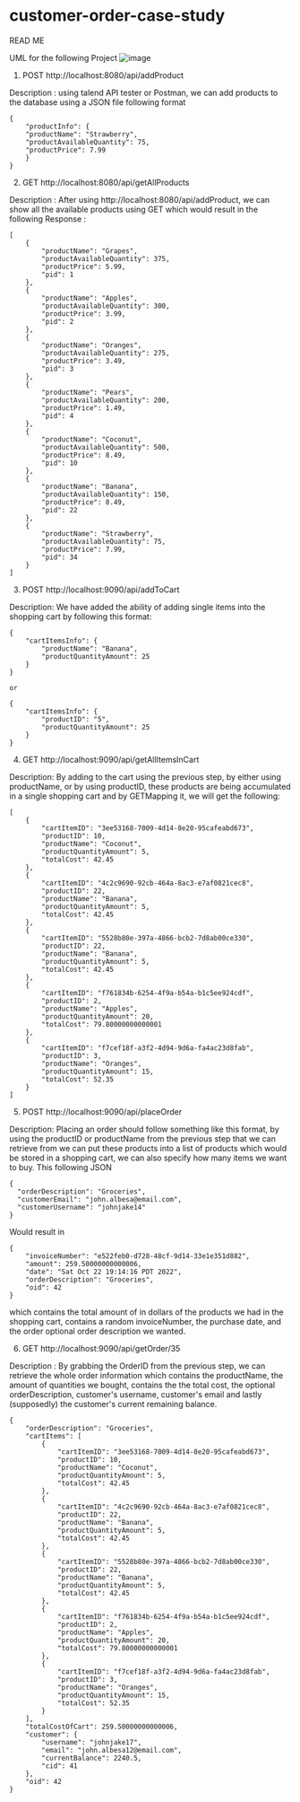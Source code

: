 # customer-order-case-study
READ ME

UML for the following Project
![image](https://user-images.githubusercontent.com/107880782/197141984-046080f2-991e-4aee-ba52-712b875c2a31.png)

1. POST http://localhost:8080/api/addProduct

Description : using talend API tester or Postman, we can add products to the database using a JSON file following format
```
{
    "productInfo": {
    "productName": "Strawberry",
    "productAvailableQuantity": 75,
    "productPrice": 7.99
    }
}
```

2. GET  http://localhost:8080/api/getAllProducts

Description : After using http://localhost:8080/api/addProduct, we can show all the available products using GET which would result in the following
Response : 
```
[
    {
        "productName": "Grapes",
        "productAvailableQuantity": 375,
        "productPrice": 5.99,
        "pid": 1
    },
    {
        "productName": "Apples",
        "productAvailableQuantity": 300,
        "productPrice": 3.99,
        "pid": 2
    },
    {
        "productName": "Oranges",
        "productAvailableQuantity": 275,
        "productPrice": 3.49,
        "pid": 3
    },
    {
        "productName": "Pears",
        "productAvailableQuantity": 200,
        "productPrice": 1.49,
        "pid": 4
    },
    {
        "productName": "Coconut",
        "productAvailableQuantity": 500,
        "productPrice": 8.49,
        "pid": 10
    },
    {
        "productName": "Banana",
        "productAvailableQuantity": 150,
        "productPrice": 8.49,
        "pid": 22
    },
    {
        "productName": "Strawberry",
        "productAvailableQuantity": 75,
        "productPrice": 7.99,
        "pid": 34
    }
]
```

3. POST http://localhost:9090/api/addToCart

Description: We have added the ability of adding single items into the shopping cart by following this format:

```
{
    "cartItemsInfo": {
        "productName": "Banana",
        "productQuantityAmount": 25
    }
}

or

{
    "cartItemsInfo": {
        "productID": "5",
        "productQuantityAmount": 25
    }
}

```

4. GET http://localhost:9090/api/getAllItemsInCart

Description: By adding to the cart using the previous step, by either using productName, or by using productID, these products are being accumulated in a single shopping cart and by GETMapping it, we will get the following:

```
[
    {
        "cartItemID": "3ee53168-7009-4d14-8e20-95cafeabd673",
        "productID": 10,
        "productName": "Coconut",
        "productQuantityAmount": 5,
        "totalCost": 42.45
    },
    {
        "cartItemID": "4c2c9690-92cb-464a-8ac3-e7af0821cec8",
        "productID": 22,
        "productName": "Banana",
        "productQuantityAmount": 5,
        "totalCost": 42.45
    },
    {
        "cartItemID": "5528b80e-397a-4866-bcb2-7d8ab00ce330",
        "productID": 22,
        "productName": "Banana",
        "productQuantityAmount": 5,
        "totalCost": 42.45
    },
    {
        "cartItemID": "f761834b-6254-4f9a-b54a-b1c5ee924cdf",
        "productID": 2,
        "productName": "Apples",
        "productQuantityAmount": 20,
        "totalCost": 79.80000000000001
    },
    {
        "cartItemID": "f7cef18f-a3f2-4d94-9d6a-fa4ac23d8fab",
        "productID": 3,
        "productName": "Oranges",
        "productQuantityAmount": 15,
        "totalCost": 52.35
    }
]
```

5. POST http://localhost:9090/api/placeOrder


Description: Placing an order should follow something like this format, by using the productID or productName from the previous step that we can retrieve from
we can put these products into a list of products which would be stored in a shopping cart, we can also specify how many items we want to buy.
This following JSON
```
{
  "orderDescription": "Groceries",
  "customerEmail": "john.albesa@email.com",
  "customerUsername": "johnjake14"
}
```

Would result in 

```
{
    "invoiceNumber": "e522feb0-d728-48cf-9d14-33e1e351d882",
    "amount": 259.50000000000006,
    "date": "Sat Oct 22 19:14:16 PDT 2022",
    "orderDescription": "Groceries",
    "oid": 42
}
```
which contains the total amount of in dollars of the products we had in the shopping cart, contains a random invoiceNumber, the purchase date, and the order optional order description we wanted.

6. GET http://localhost:9090/api/getOrder/35

Description : By grabbing the OrderID from the previous step, we can retrieve the whole order information which contains the productName, the amount of quantities we bought, contains the the total cost, the optional orderDescription, customer's username, customer's email and lastly (supposedly) the customer's current remaining balance.

```
{
    "orderDescription": "Groceries",
    "cartItems": [
        {
            "cartItemID": "3ee53168-7009-4d14-8e20-95cafeabd673",
            "productID": 10,
            "productName": "Coconut",
            "productQuantityAmount": 5,
            "totalCost": 42.45
        },
        {
            "cartItemID": "4c2c9690-92cb-464a-8ac3-e7af0821cec8",
            "productID": 22,
            "productName": "Banana",
            "productQuantityAmount": 5,
            "totalCost": 42.45
        },
        {
            "cartItemID": "5528b80e-397a-4866-bcb2-7d8ab00ce330",
            "productID": 22,
            "productName": "Banana",
            "productQuantityAmount": 5,
            "totalCost": 42.45
        },
        {
            "cartItemID": "f761834b-6254-4f9a-b54a-b1c5ee924cdf",
            "productID": 2,
            "productName": "Apples",
            "productQuantityAmount": 20,
            "totalCost": 79.80000000000001
        },
        {
            "cartItemID": "f7cef18f-a3f2-4d94-9d6a-fa4ac23d8fab",
            "productID": 3,
            "productName": "Oranges",
            "productQuantityAmount": 15,
            "totalCost": 52.35
        }
    ],
    "totalCostOfCart": 259.50000000000006,
    "customer": {
        "username": "johnjake17",
        "email": "john.albesa12@email.com",
        "currentBalance": 2240.5,
        "cid": 41
    },
    "oid": 42
}
```

